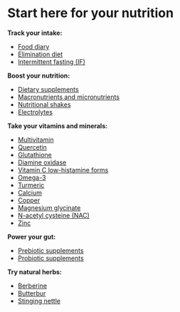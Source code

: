 # Start here for your nutrition

**Track your intake:**

* [Food diary](../food-diary)
* [Elimination diet](../elimination-diet)
* [Intermittent fasting (IF)](../intermittent-fasting)

**Boost your nutrition:**

* [Dietary supplements](../dietary-supplements)
* [Macronutrients and micronutrients](../macronutrients-and-micronutrients)
* [Nutritional shakes](../nutritional-shakes)
* [Electrolytes](../electrolytes)

**Take your vitamins and minerals:** 

* [Multivitamin](../multivitamin)
* [Quercetin](../quercetin)
* [Glutathione](../glutathione)
* [Diamine oxidase](../diamine-oxidase)
* [Vitamin C low-histamine forms](../vitamin-c-low-histamine-forms)
* [Omega-3](../omega-3)
* [Turmeric](../turmeric)
* [Calcium](../calcium)
* [Copper](../copper)
* [Magnesium glycinate](../magnesium-glycinate)
* [N-acetyl cysteine (NAC)](../n-acetyl-cysteine)
* [Zinc](../zinc)

**Power your gut:**

* [Prebiotic supplements](../prebiotic-supplements)
* [Probiotic supplements](../probiotic-supplements)

**Try natural herbs:** 

* [Berberine](../berberine)
* [Butterbur](../butterbur)
* [Stinging nettle](../stinging-nettle)
